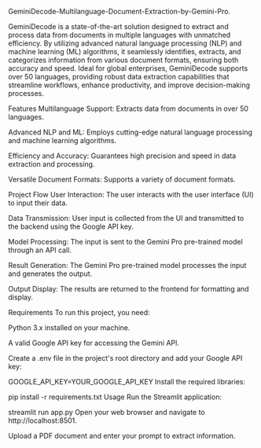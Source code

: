 GeminiDecode-Multilanguage-Document-Extraction-by-Gemini-Pro.

GeminiDecode is a state-of-the-art solution designed to extract and process data from documents in multiple languages with unmatched efficiency. By utilizing advanced natural language processing (NLP) and machine learning (ML) algorithms, it seamlessly identifies, extracts, and categorizes information from various document formats, ensuring both accuracy and speed. Ideal for global enterprises, GeminiDecode supports over 50 languages, providing robust data extraction capabilities that streamline workflows, enhance productivity, and improve decision-making processes.

Features
Multilanguage Support: Extracts data from documents in over 50 languages.

Advanced NLP and ML: Employs cutting-edge natural language processing and machine learning algorithms.

Efficiency and Accuracy: Guarantees high precision and speed in data extraction and processing.

Versatile Document Formats: Supports a variety of document formats.

Project Flow
User Interaction: The user interacts with the user interface (UI) to input their data.

Data Transmission: User input is collected from the UI and transmitted to the backend using the Google API key.

Model Processing: The input is sent to the Gemini Pro pre-trained model through an API call.

Result Generation: The Gemini Pro pre-trained model processes the input and generates the output.

Output Display: The results are returned to the frontend for formatting and display.

Requirements
To run this project, you need:

Python 3.x installed on your machine.

A valid Google API key for accessing the Gemini API.

Create a .env file in the project's root directory and add your Google API key:

GOOGLE_API_KEY=YOUR_GOOGLE_API_KEY
Install the required libraries:

pip install -r requirements.txt
Usage
Run the Streamlit application:

streamlit run app.py
Open your web browser and navigate to http://localhost:8501.

Upload a PDF document and enter your prompt to extract information.
